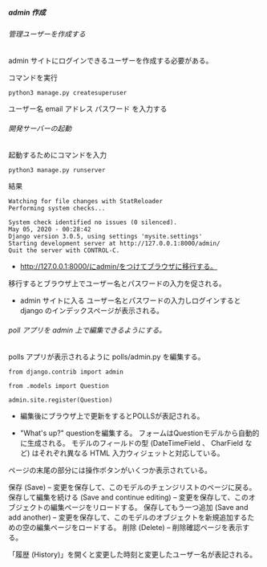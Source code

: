 ##### admin 作成

###### 管理ユーザーを作成する

admin サイトにログインできるユーザーを作成する必要がある。

コマンドを実行

```
python3 manage.py createsuperuser
```

ユーザー名
email アドレス
パスワード
を入力する

###### 開発サーバーの起動

起動するためにコマンドを入力

```
python3 manage.py runserver
```

結果

```
Watching for file changes with StatReloader
Performing system checks...

System check identified no issues (0 silenced).
May 05, 2020 - 00:28:42
Django version 3.0.5, using settings 'mysite.settings'
Starting development server at http://127.0.0.1:8000/admin/
Quit the server with CONTROL-C.
```

- http://127.0.0.1:8000/にadmin/をつけてブラウザに移行する。

移行するとブラウザ上でユーザー名とパスワードの入力を促される。

- admin サイトに入る
  ユーザー名とパスワードの入力しログインすると django のインデックスページが表示される。

###### poll アプリを admin 上で編集できるようにする。

polls アプリが表示されるように polls/admin.py を編集する。

```
from django.contrib import admin

from .models import Question

admin.site.register(Question)
```
- 編集後にブラウザ上で更新をするとPOLLSが表記される。

- "What's up?" questionを編集する。
フォームはQuestionモデルから自動的に生成される。
モデルのフィールドの型 (DateTimeField 、 CharField など) はそれぞれ異なる HTML 入力ウィジェットと対応している。

ページの末尾の部分には操作ボタンがいくつか表示されている。

保存 (Save) – 変更を保存して、このモデルのチェンジリストのページに戻る。
保存して編集を続ける (Save and continue editing) – 変更を保存して、このオブジェクトの編集ページをリロードする。
保存してもう一つ追加 (Save and add another) – 変更を保存して、このモデルのオブジェクトを新規追加するための空の編集ページをロードする。
削除 (Delete) – 削除確認ページを表示する。


「履歴 (History)」を開くと変更した時刻と変更したユーザー名が表記される。